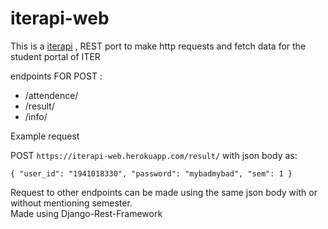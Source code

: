 # iterapi-web

This is a [iterapi](https://github.com/SubhrajitPrusty/iterapi) , REST port to make http requests and fetch data for the student portal of ITER  
  
endpoints FOR POST :  
  
* /attendence/
* /result/
* /info/
  
Example request  

POST `https://iterapi-web.herokuapp.com/result/` with json body as:   
  
`{
	"user_id": "1941018330",
	"password": "mybadmybad",
	"sem": 1
}`  
  
Request to other endpoints can be made using the same json body with or without mentioning semester.  
Made using Django-Rest-Framework  


